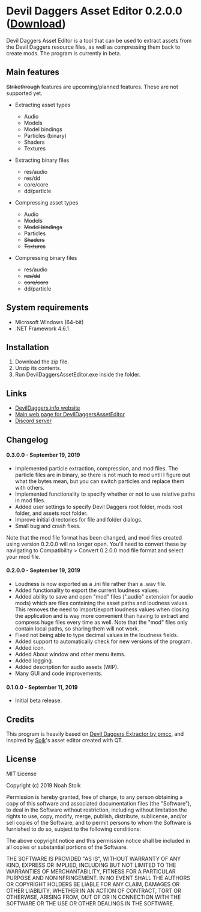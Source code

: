 # Devil Daggers Asset Editor 0.2.0.0 ([Download](https://devildaggers.info/tools/DevilDaggersAssetEditor/DevilDaggersAssetEditor0.2.0.0.zip))

Devil Daggers Asset Editor is a tool that can be used to extract assets from the Devil Daggers resource files, as well as compressing them back to create mods. The program is currently in beta.

## Main features

~~Strikethrough~~ features are upcoming/planned features. These are not supported yet.

- Extracting asset types
	- Audio
	- Models
	- Model bindings
	- Particles (binary)
	- Shaders
	- Textures

- Extracting binary files
	- res/audio
	- res/dd
	- core/core
	- dd/particle

- Compressing asset types
	- Audio
	- ~~Models~~
	- ~~Model bindings~~
	- Particles
	- ~~Shaders~~
	- ~~Textures~~
	
- Compressing binary files
	- res/audio
	- ~~res/dd~~
	- ~~core/core~~
	- dd/particle

## System requirements

- Microsoft Windows (64-bit)
- .NET Framework 4.6.1

## Installation

1. Download the zip file.
2. Unzip its contents.
3. Run DevilDaggersAssetEditor.exe inside the folder.

## Links

- [DevilDaggers.info website](https://devildaggers.info)
- [Main web page for DevilDaggersAssetEditor](https://devildaggers.info/Tools/DevilDaggersAssetEditor)
- [Discord server](https://discord.gg/NF32j8S)

## Changelog

#### 0.3.0.0 - September 19, 2019

- Implemented particle extraction, compression, and mod files. The particle files are in binary, so there is not much to mod until I figure out what the bytes mean, but you can switch particles and replace them with others.
- Implemented functionality to specify whether or not to use relative paths in mod files.
- Added user settings to specify Devil Daggers root folder, mods root folder, and assets root folder.
- Improve initial directories for file and folder dialogs.
- Small bug and crash fixes.

Note that the mod file format has been changed, and mod files created using version 0.2.0.0 will no longer open. You'll need to convert these by navigating to Compatibility > Convert 0.2.0.0 mod file format and select your mod file.

#### 0.2.0.0 - September 19, 2019

- Loudness is now exported as a .ini file rather than a .wav file.
- Added functionality to export the current loudness values.
- Added ability to save and open "mod" files (".audio" extension for audio mods) which are files containing the asset paths and loudness values. This removes the need to import/export loudness values when closing the application and is way more convenient than having to extract and compress huge files every time as well. Note that the "mod" files only contain local paths, so sharing them will not work.
- Fixed not being able to type decimal values in the loudness fields.
- Added support to automatically check for new versions of the program.
- Added icon.
- Added About window and other menu items.
- Added logging.
- Added description for audio assets (WIP).
- Many GUI and code improvements.

#### 0.1.0.0 - September 11, 2019

- Initial beta release.

## Credits

This program is heavily based on [Devil Daggers Extractor by pmcc](https://github.com/pmcc/devil-daggers-extractor), and inspired by [Sojk](https://github.com/sojk)'s asset editor created with QT.

## License

MIT License

Copyright (c) 2019 Noah Stolk

Permission is hereby granted, free of charge, to any person obtaining a copy
of this software and associated documentation files (the "Software"), to deal
in the Software without restriction, including without limitation the rights
to use, copy, modify, merge, publish, distribute, sublicense, and/or sell
copies of the Software, and to permit persons to whom the Software is
furnished to do so, subject to the following conditions:

The above copyright notice and this permission notice shall be included in all
copies or substantial portions of the Software.

THE SOFTWARE IS PROVIDED "AS IS", WITHOUT WARRANTY OF ANY KIND, EXPRESS OR
IMPLIED, INCLUDING BUT NOT LIMITED TO THE WARRANTIES OF MERCHANTABILITY,
FITNESS FOR A PARTICULAR PURPOSE AND NONINFRINGEMENT. IN NO EVENT SHALL THE
AUTHORS OR COPYRIGHT HOLDERS BE LIABLE FOR ANY CLAIM, DAMAGES OR OTHER
LIABILITY, WHETHER IN AN ACTION OF CONTRACT, TORT OR OTHERWISE, ARISING FROM,
OUT OF OR IN CONNECTION WITH THE SOFTWARE OR THE USE OR OTHER DEALINGS IN THE
SOFTWARE.